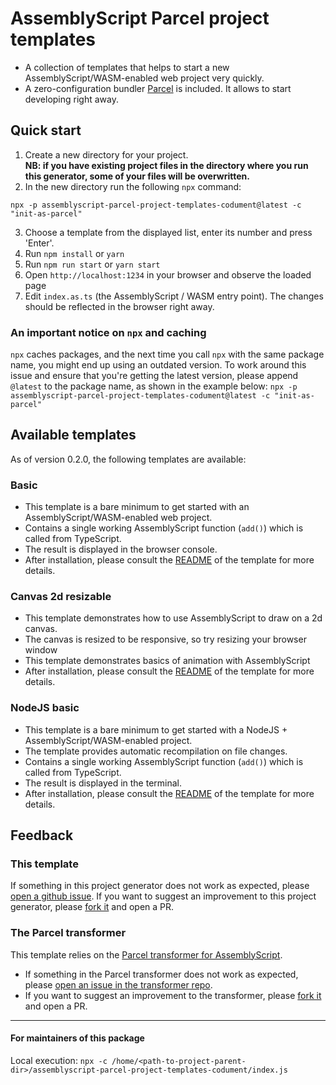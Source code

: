 # AssemblyScript Parcel project templates

- A collection of templates that helps to start a new AssemblyScript/WASM-enabled web project very quickly.
- A zero-configuration bundler [Parcel](https://parceljs.org/) is included. It allows to start developing right away. 

## Quick start
1. Create a new directory for your project.  
   **NB: if you have existing project files in the directory where you run this generator, some of your files will be overwritten.**
2. In the new directory run the following `npx` command:
```shell
npx -p assemblyscript-parcel-project-templates-codument@latest -c "init-as-parcel"
```
3. Choose a template from the displayed list, enter its number and press 'Enter'.
4. Run `npm install` or `yarn`
5. Run `npm run start` or  `yarn start`
6. Open `http://localhost:1234` in your browser and observe the loaded page
7. Edit `index.as.ts` (the AssemblyScript / WASM entry point). The changes should be reflected in the browser right away.



### An important notice on `npx` and caching 
`npx` caches packages, and the next time you call `npx` with the same package name, you might end up using an outdated version.
To work around this issue and ensure that you're getting the latest version, 
please append `@latest` to the package name, as shown in the example below:
`npx -p assemblyscript-parcel-project-templates-codument@latest -c "init-as-parcel"`



## Available templates
As of version 0.2.0, the following templates are available:

### Basic
- This template is a bare minimum to get started with an AssemblyScript/WASM-enabled web project.
- Contains a single working AssemblyScript function (`add()`) which is called from TypeScript.
- The result is displayed in the browser console.
- After installation, please consult the [README](https://github.com/dipdowel/assemblyscript-parcel-project-templates-codument/tree/master/template-basic/README.md) of the template for more details.

### Canvas 2d resizable
- This template demonstrates how to use AssemblyScript to draw on a 2d canvas.
- The canvas is resized to be responsive, so try resizing your browser window
- This template demonstrates basics of animation with AssemblyScript
- After installation, please consult the [README](https://github.com/dipdowel/assemblyscript-parcel-project-templates-codument/tree/master/template-canvas-2d-resizable/README.md) of the template for more details.

### NodeJS basic
- This template is a bare minimum to get started with a NodeJS + AssemblyScript/WASM-enabled project.
- The template provides automatic recompilation on file changes.
- Contains a single working AssemblyScript function (`add()`) which is called from TypeScript.
- The result is displayed in the terminal.
- After installation, please consult the [README](https://github.com/dipdowel/assemblyscript-parcel-project-templates-codument/tree/master/template-node-basic/README.md) of the template for more details.


## Feedback
### This template
If something in this project generator does not work as expected, please [open a github issue](https://github.com/dipdowel/assemblyscript-parcel-project-templates-codument/issues).
If you want to suggest an improvement to this project generator, please [fork it](https://github.com/dipdowel/assemblyscript-parcel-project-templates-codument/) and open a PR.

### The Parcel transformer
This template relies on the [Parcel transformer for AssemblyScript](https://github.com/dipdowel/parcel-transformer-assemblyscript-codument).
- If something in the Parcel transformer  does not work as expected, please [open an issue in the transformer repo](https://github.com/dipdowel/parcel-transformer-assemblyscript-codument/issues).
- If you want to suggest an improvement to the transformer, please [fork it](https://github.com/dipdowel/parcel-transformer-assemblyscript-codument/) and open a PR.

- - - - - - - - - - - - - 
#### For maintainers of this package
Local execution: `npx -c /home/<path-to-project-parent-dir>/assemblyscript-parcel-project-templates-codument/index.js`